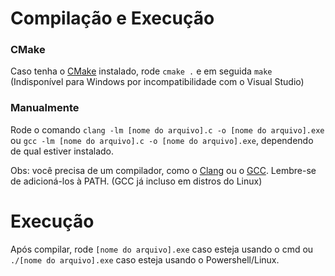# Compilação e Execução

### CMake

Caso tenha o [CMake](https://cmake.org/download/) instalado, rode `cmake .` e em seguida `make` (Indisponível para Windows por incompatibilidade com o Visual Studio)

### Manualmente

Rode o comando `clang -lm [nome do arquivo].c -o [nome do arquivo].exe` ou `gcc -lm [nome do arquivo].c -o [nome do arquivo].exe`, dependendo de qual estiver instalado.

Obs: você precisa de um compilador, como o [Clang](https://github.com/llvm/llvm-project/releases) ou o [GCC](https://sourceforge.net/projects/mingw). Lembre-se de adicioná-los à PATH. (GCC já incluso em distros do Linux)

# Execução

Após compilar, rode `[nome do arquivo].exe` caso esteja usando o cmd ou `./[nome do arquivo].exe` caso esteja usando o Powershell/Linux.
